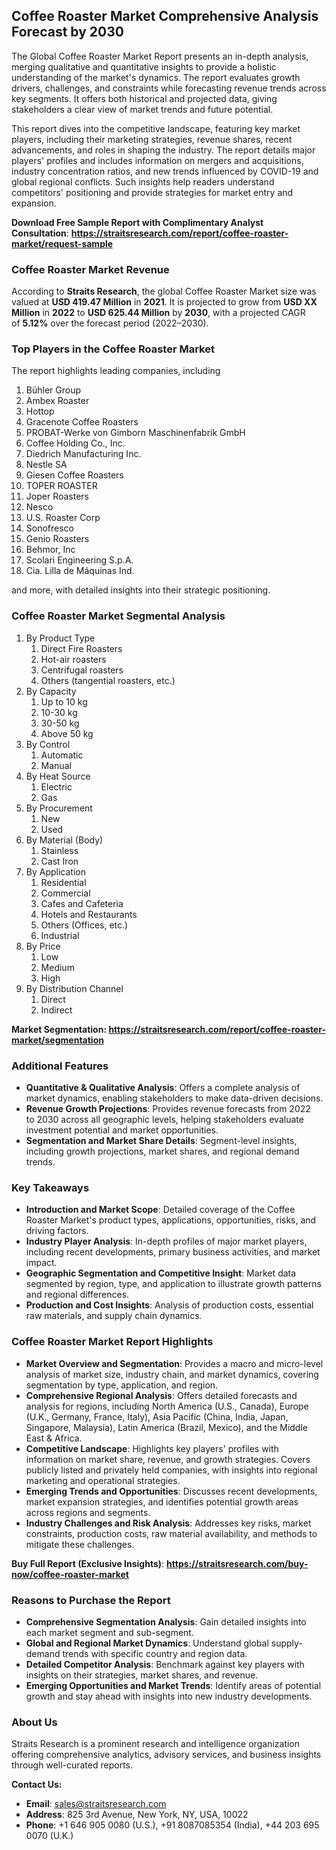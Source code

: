 <h2>Coffee Roaster Market Comprehensive Analysis Forecast by&nbsp;2030</h2>
<p>The Global Coffee Roaster Market Report presents an in-depth analysis, merging qualitative and quantitative insights to provide a holistic understanding of the market's dynamics. The report evaluates growth drivers, challenges, and constraints while forecasting revenue trends across key segments. It offers both historical and projected data, giving stakeholders a clear view of market trends and future potential.</p>
<p>This report dives into the competitive landscape, featuring key market players, including their marketing strategies, revenue shares, recent advancements, and roles in shaping the industry. The report details major players' profiles and includes information on mergers and acquisitions, industry concentration ratios, and new trends influenced by COVID-19 and global regional conflicts. Such insights help readers understand competitors' positioning and provide strategies for market entry and expansion.</p>
<p><strong>Download Free Sample Report with&nbsp;Complimentary Analyst Consultation</strong>:&nbsp;<strong><a href="https://straitsresearch.com/report/coffee-roaster-market/request-sample">https://straitsresearch.com/report/coffee-roaster-market/request-sample</a></strong></p>
<h3>Coffee Roaster Market Revenue</h3>
<p>According to&nbsp;<strong>Straits Research</strong>, the global Coffee Roaster Market size was valued at&nbsp;<strong>USD 419.47 Million</strong>&nbsp;in&nbsp;<strong>2021</strong>. It is projected&nbsp;to grow from&nbsp;<strong>USD XX Million</strong>&nbsp;in&nbsp;<strong>2022</strong>&nbsp;to&nbsp;<strong>USD 625.44 Million</strong>&nbsp;by&nbsp;<strong>2030</strong>, with a projected CAGR of&nbsp;<strong>5.12%</strong>&nbsp;over the forecast period (2022&ndash;2030).</p>
<h3>Top Players in the Coffee Roaster Market</h3>
<p>The report highlights leading companies, including&nbsp;</p>
<ol>
<li>B&uuml;hler Group</li>
<li>Ambex Roaster</li>
<li>Hottop</li>
<li>Gracenote Coffee Roasters</li>
<li>PROBAT-Werke von Gimborn Maschinenfabrik GmbH</li>
<li>Coffee Holding Co., Inc.</li>
<li>Diedrich Manufacturing Inc.</li>
<li>Nestle SA</li>
<li>Giesen Coffee Roasters</li>
<li>TOPER ROASTER</li>
<li>Joper Roasters</li>
<li>Nesco</li>
<li>U.S. Roaster Corp</li>
<li>Sonofresco</li>
<li>Genio Roasters</li>
<li>Behmor, Inc</li>
<li>Scolari Engineering S.p.A.</li>
<li>Cia. Lilla de M&aacute;quinas Ind.</li>
</ol>
<p>and more, with detailed insights into their strategic positioning.</p>
<h3>Coffee Roaster Market Segmental Analysis</h3>
<ol>
<li>By Product Type
<ol>
<li>Direct Fire Roasters</li>
<li>Hot-air roasters</li>
<li>Centrifugal roasters</li>
<li>Others (tangential roasters, etc.)</li>
</ol>
</li>
<li>By Capacity
<ol>
<li>Up to 10 kg</li>
<li>10-30 kg</li>
<li>30-50 kg</li>
<li>Above 50 kg</li>
</ol>
</li>
<li>By Control
<ol>
<li>Automatic</li>
<li>Manual</li>
</ol>
</li>
<li>By Heat Source
<ol>
<li>Electric</li>
<li>Gas</li>
</ol>
</li>
<li>By Procurement
<ol>
<li>New</li>
<li>Used</li>
</ol>
</li>
<li>By Material (Body)
<ol>
<li>Stainless</li>
<li>Cast Iron</li>
</ol>
</li>
<li>By Application
<ol>
<li>Residential</li>
<li>Commercial</li>
<li>Cafes and Cafeteria</li>
<li>Hotels and Restaurants</li>
<li>Others (Offices, etc.)</li>
<li>Industrial</li>
</ol>
</li>
<li>By Price
<ol>
<li>Low</li>
<li>Medium</li>
<li>High</li>
</ol>
</li>
<li>By Distribution Channel
<ol>
<li>Direct</li>
<li>Indirect</li>
</ol>
</li>
</ol>
<p><strong>Market Segmentation:&nbsp;<a href="https://straitsresearch.com/report/coffee-roaster-market/segmentation">https://straitsresearch.com/report/coffee-roaster-market/segmentation</a></strong></p>
<h3>Additional Features</h3>
<ul>
<li><strong>Quantitative &amp; Qualitative Analysis</strong>: Offers a complete analysis of market dynamics, enabling stakeholders to make data-driven decisions.</li>
<li><strong>Revenue Growth Projections</strong>: Provides revenue forecasts from&nbsp;2022 to&nbsp;2030 across all geographic levels, helping stakeholders evaluate investment potential and market opportunities.</li>
<li><strong>Segmentation and Market Share Details</strong>: Segment-level insights, including growth projections, market shares, and regional demand trends.</li>
</ul>
<h3>Key Takeaways</h3>
<ul>
<li><strong>Introduction and Market Scope</strong>: Detailed coverage of the Coffee Roaster Market's product types, applications, opportunities, risks, and driving factors.</li>
<li><strong>Industry Player Analysis</strong>: In-depth profiles of major market players, including recent developments, primary business activities, and market impact.</li>
<li><strong>Geographic Segmentation and Competitive Insight</strong>: Market data segmented by region, type, and application to illustrate growth patterns and regional differences.</li>
<li><strong>Production and Cost Insights</strong>: Analysis of production costs, essential raw materials, and supply chain dynamics.</li>
</ul>
<h3>Coffee Roaster Market Report Highlights</h3>
<ul>
<li><strong>Market Overview and Segmentation</strong>: Provides a macro and micro-level analysis of market size, industry chain, and market dynamics, covering segmentation by type, application, and region.</li>
<li><strong>Comprehensive Regional Analysis</strong>: Offers detailed forecasts and analysis for regions, including North America (U.S., Canada), Europe (U.K., Germany, France, Italy), Asia Pacific (China, India, Japan, Singapore, Malaysia), Latin America (Brazil, Mexico), and the Middle East &amp; Africa.</li>
<li><strong>Competitive Landscape</strong>: Highlights key players' profiles with information on market share, revenue, and growth strategies. Covers publicly listed and privately held companies, with insights into regional marketing and operational strategies.</li>
<li><strong>Emerging Trends and Opportunities</strong>: Discusses recent developments, market expansion strategies, and identifies potential growth areas across regions and segments.</li>
<li><strong>Industry Challenges and Risk Analysis</strong>: Addresses key risks, market constraints, production costs, raw material availability, and methods to mitigate these challenges.</li>
</ul>
<p><strong>Buy Full Report (Exclusive Insights)</strong>:&nbsp;<strong><a href="https://straitsresearch.com/buy-now/coffee-roaster-market">https://straitsresearch.com/buy-now/coffee-roaster-market</a></strong></p>
<h3>Reasons to Purchase the Report</h3>
<ul>
<li><strong>Comprehensive Segmentation Analysis</strong>: Gain detailed insights into each market segment and sub-segment.</li>
<li><strong>Global and Regional Market Dynamics</strong>: Understand global supply-demand trends with specific country and region data.</li>
<li><strong>Detailed Competitor Analysis</strong>: Benchmark against key players with insights on their strategies, market shares, and revenue.</li>
<li><strong>Emerging Opportunities and Market Trends</strong>: Identify areas of potential growth and stay ahead with insights into new industry developments.</li>
</ul>
<h3>About Us</h3>
<p>Straits Research is a prominent research and intelligence organization offering comprehensive analytics, advisory services, and business insights through well-curated reports.</p>
<p><strong>Contact Us:</strong></p>
<ul>
<li><strong>Email</strong>: <a href="mailto:sales@straitsresearch.com">sales@straitsresearch.com</a></li>
<li><strong>Address</strong>: 825 3rd Avenue, New York, NY, USA, 10022</li>
<li><strong>Phone</strong>: +1 646 905 0080 (U.S.), +91 8087085354 (India), +44 203 695 0070 (U.K.)</li>
</ul>
